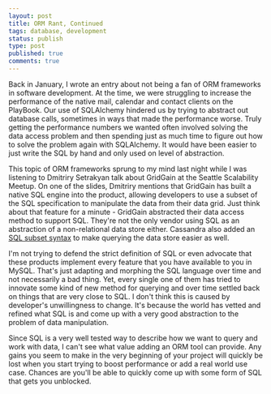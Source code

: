 ```yaml
---
layout: post
title: ORM Rant, Continued
tags: database, development
status: publish
type: post
published: true
comments: true
---
```

Back in January, I wrote an entry about not being a fan of ORM frameworks in 
software development. At the time, we were struggling to increase the performance 
of the native mail, calendar and contact clients on the PlayBook. Our use of 
SQLAlchemy hindered us by trying to abstract out database calls, sometimes in 
ways that made the performance worse. Truly getting the performance numbers we 
wanted often involved solving the data access problem and then spending just as 
much time to figure out how to solve the problem again with SQLAlchemy. It would 
have been easier to just write the SQL by hand and only used on level of abstraction.

This topic of ORM frameworks sprung to my mind last night while I was listening 
to Dmitriry Setrakyan talk about GridGain at the Seattle Scalability Meetup. On 
one of the slides, Dmitriry mentions that GridGain has built a native SQL engine 
into the product, allowing developers to use a subset of the SQL specification to 
manipulate the data from their data grid. Just think about that feature for a 
minute - GridGain abstracted their data access method to support SQL. They\'re not 
the only vendor using SQL as an abstraction of a non-relational data store either. 
Cassandra also added an [SQL subset syntax][cql] to make querying the data store 
easier as well.

I\'m not trying to defend the strict definition of SQL or even advocate that these 
products implement every feature that you have available to you in MySQL. That\'s 
just adapting and morphing the SQL language over time and not necessarily a bad 
thing. Yet, every single one of them has tried to innovate some kind of new method 
for querying and over time settled back on things that are very close to SQL. I 
don\'t think this is caused by developer\'s unwillingness to change. It\'s because the 
world has vetted and refined what SQL is and come up with a very good abstraction 
to the problem of data manipulation.

Since SQL is a very well tested way to describe how we want to query and work with 
data, I can\'t see what value adding an ORM tool can provide. Any gains you seem to 
make in the very beginning of your project will quickly be lost when you start trying 
to boost performance or add a real world use case. Chances are you\'ll be able to 
quickly come up with some form of SQL that gets you unblocked.

[cql]: http://www.slideshare.net/jericevans/cql-sql-in-cassandra